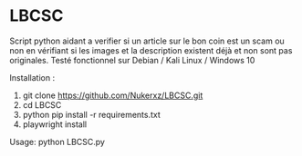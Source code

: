 # LBCSC

Script python aidant a verifier si un article sur le bon coin est un scam ou non en vérifiant si les images et la description existent déjà et non sont pas originales.
Testé fonctionnel sur Debian / Kali Linux / Windows 10

Installation :
1) git clone https://github.com/Nukerxz/LBCSC.git
2) cd LBCSC
3) python pip install -r requirements.txt
4) playwright install


Usage:
python LBCSC.py
